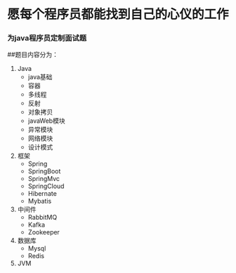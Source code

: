 # 愿每个程序员都能找到自己的心仪的工作
### 为java程序员定制面试题

##题目内容分为：
1. Java
   - java基础
   - 容器
   - 多线程
   - 反射
   - 对象拷贝
   - javaWeb模块
   - 异常模块
   - 网络模块
   - 设计模式
2. 框架
   - Spring
   - SpringBoot
   - SpringMvc
   - SpringCloud
   - Hibernate
   - Mybatis
3. 中间件
   - RabbitMQ
   - Kafka
   - Zookeeper
4. 数据库
   - Mysql
   - Redis
5. JVM

